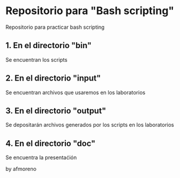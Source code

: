 # Repositorio para "Bash scripting"

Repositorio para practicar bash scripting

## 1.  En el directorio "bin" 

Se encuentran los scripts

## 2.  En el directorio "input"

Se encuentran archivos que usaremos en los laboratorios

## 3.  En el directorio "output"

Se depositarán archivos generados por los scripts en los laboratorios

## 4.  En el directorio "doc"

Se encuentra la presentaćión


by afmoreno
